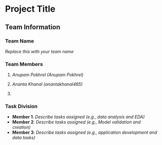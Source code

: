 # Project Title

## Team Information

### Team Name
*Replace this with your team name*

### Team Members
1. *Anupam Pokhrel (Anupam Pokhrel)*
2. *Ananta Khanal (anantakhanal465)*

3. 
### Task Division
- **Member 1**: *Describe tasks assigned (e.g., data analysis and EDA)*
- **Member 2**: *Describe tasks assigned (e.g., Model validation and creation)*
- **Member 3**: *Describe tasks assigned (e.g., application development and data tasks)*
